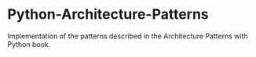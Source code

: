 # Python-Architecture-Patterns
Implementation of the patterns described in the Architecture Patterns with Python book.
